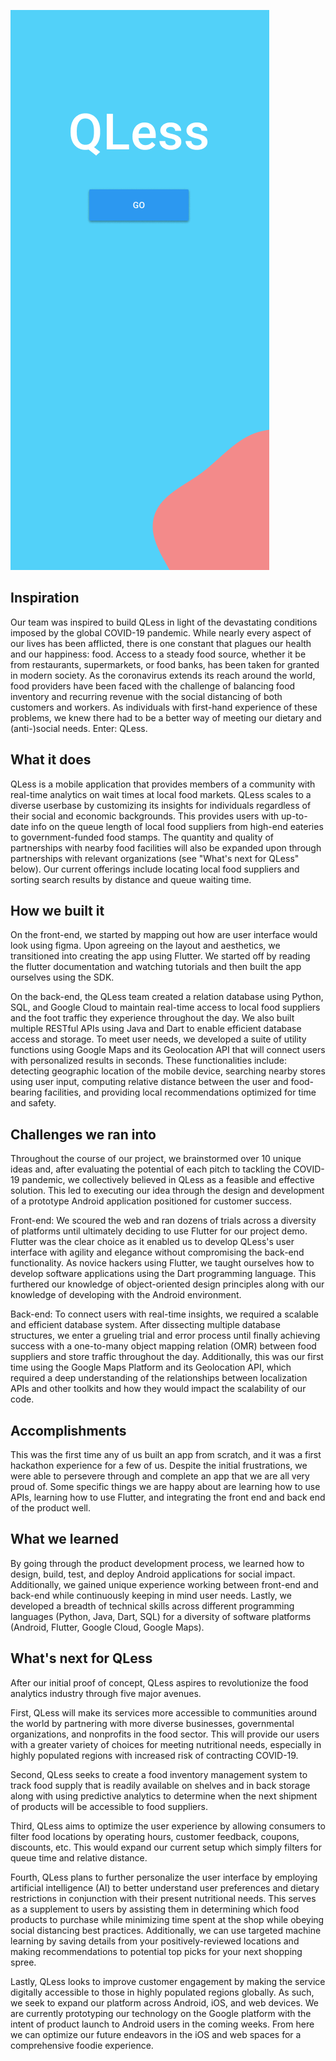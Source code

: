 ![Splash Screen](Images/Splash.png "Splash Screen")

## Inspiration

Our team was inspired to build QLess in light of the devastating conditions imposed by the global COVID-19 pandemic. While nearly every aspect of our lives has been afflicted, there is one constant that plagues our health and our happiness: food. Access to a steady food source, whether it be from restaurants, supermarkets, or food banks, has been taken for granted in modern society. As the coronavirus extends its reach around the world, food providers have been faced with the challenge of balancing food inventory and recurring revenue with the social distancing of both customers and workers. As individuals with first-hand experience of these problems, we knew there had to be a better way of meeting our dietary and (anti-)social needs. Enter: QLess.

## What it does

QLess is a mobile application that provides members of a community with real-time analytics on wait times at local food markets. QLess scales to a diverse userbase by customizing its insights for individuals regardless of their social and economic backgrounds. This provides users with up-to-date info on the queue length of local food suppliers from high-end eateries to government-funded food stamps. The quantity and quality of partnerships with nearby food facilities will also be expanded upon through partnerships with relevant organizations (see "What's next for QLess" below). Our current offerings include locating local food suppliers and sorting search results by distance and queue waiting time.

## How we built it
On the front-end, we started by mapping out how are user interface would look using figma. Upon agreeing on the layout and aesthetics, we transitioned into creating the app using Flutter. We started off by reading the flutter documentation and watching tutorials and then built the app ourselves using the SDK. 

On the back-end, the QLess team created a relation database using Python, SQL, and Google Cloud to maintain real-time access to local food suppliers and the foot traffic they experience throughout the day. We also built multiple RESTful APIs using Java and Dart to enable efficient database access and storage. To meet user needs, we developed a suite of utility functions using Google Maps and its Geolocation API that will connect users with personalized results in seconds. These functionalities include: detecting geographic location of the mobile device, searching nearby stores using user input, computing relative distance between the user and food-bearing facilities, and providing local recommendations optimized for time and safety.

## Challenges we ran into
Throughout the course of our project, we brainstormed over 10 unique ideas and, after evaluating the potential of each pitch to tackling the COVID-19 pandemic, we collectively believed in QLess as a feasible and effective solution. This led to executing our idea through the design and development of a prototype Android application positioned for customer success.

Front-end: We scoured the web and ran dozens of trials across a diversity of platforms until ultimately deciding to use Flutter for our project demo. Flutter was the clear choice as it enabled us to develop QLess's user interface with agility and elegance without compromising the back-end functionality. As novice hackers using Flutter, we taught ourselves how to develop software applications using the Dart programming language. This furthered our knowledge of object-oriented design principles along with our knowledge of developing with the Android environment.

Back-end: To connect users with real-time insights, we required a scalable and efficient database system. After dissecting multiple database structures, we enter a grueling trial and error process until finally achieving success with a one-to-many object mapping relation (OMR) between food suppliers and store traffic throughout the day. Additionally, this was our first time using the Google Maps Platform and its Geolocation API, which required a deep understanding of the relationships between localization APIs and other toolkits and how they would impact the scalability of our code.

## Accomplishments
This was the first time any of us built an app from scratch, and it was a first hackathon experience for a few of us. Despite the initial frustrations, we were able to persevere through and complete an app that we are all very proud of. Some specific things we are happy about are learning how to use APIs, learning how to use Flutter, and integrating the front end and back end of the product well. 

## What we learned
By going through the product development process, we learned how to design, build, test, and deploy Android applications for social impact. Additionally, we gained unique experience working between front-end and back-end while continuously keeping in mind user needs. Lastly, we developed a breadth of technical skills across different programming languages (Python, Java, Dart, SQL) for a diversity of software platforms (Android, Flutter, Google Cloud, Google Maps).


## What's next for QLess
After our initial proof of concept, QLess aspires to revolutionize the food analytics industry through five major avenues.

First, QLess will make its services more accessible to communities around the world by partnering with more diverse businesses, governmental organizations, and nonprofits in the food sector. This will provide our users with a greater variety of choices for meeting nutritional needs, especially in highly populated regions with increased risk of contracting COVID-19.

Second, QLess seeks to create a food inventory management system to track food supply that is readily available on shelves and in back storage along with using predictive analytics to determine when the next shipment of products will be accessible to food suppliers.

Third, QLess aims to optimize the user experience by allowing consumers to filter food locations by operating hours, customer feedback, coupons, discounts, etc. This would expand our current setup which simply filters for queue time and relative distance.

Fourth, QLess plans to further personalize the user interface by employing artificial intelligence (AI) to better understand user preferences and dietary restrictions in conjunction with their present nutritional needs. This serves as a supplement to users by assisting them in determining which food products to purchase while minimizing time spent at the shop while obeying social distancing best practices. Additionally, we can use targeted machine learning by saving details from your positively-reviewed locations and making recommendations to potential top picks for your next shopping spree.

Lastly, QLess looks to improve customer engagement by making the service digitally accessible to those in highly populated regions globally. As such, we seek to expand our platform across Android, iOS, and web devices. We are currently prototyping our technology on the Google platform with the intent of product launch to Android users in the coming weeks. From here we can optimize our future endeavors in the iOS and web spaces for a comprehensive foodie experience.
